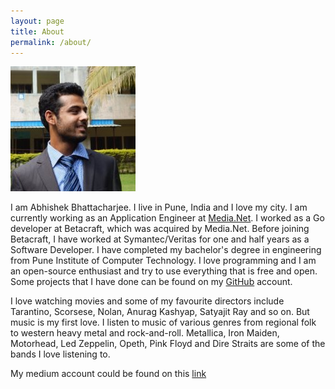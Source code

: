 ```yaml
---
layout: page
title: About
permalink: /about/
---
```

![Profile Pic](https://raw.githubusercontent.com/abhi11/abhi11.github.io/master/_img/profile.jpg)

I am Abhishek Bhattacharjee. I live in Pune, India and I love my city. I am currently working as an Application Engineer at [Media.Net](http://www.media.net/).
I worked as a Go developer at Betacraft, which was acquired by Media.Net.
Before joining Betacraft, I have worked at Symantec/Veritas for one and half years as a Software Developer. I have completed my bachelor's degree in engineering from Pune Institute of Computer Technology. I love programming and I am an open-source enthusiast and try to use everything that is free and open. Some projects that I have done can be found on my [GitHub](https://github.com/abhi11) account.

I love watching movies and some of my favourite directors include Tarantino, Scorsese, Nolan, Anurag Kashyap, Satyajit Ray and so on. But music is my first love. I listen to music of various genres from regional folk to western heavy metal and rock-and-roll. Metallica, Iron Maiden, Motorhead, Led Zeppelin, Opeth, Pink Floyd and Dire Straits are some of the bands I love listening to.

My medium account could be found on this [link](https://medium.com/@abshk11)
